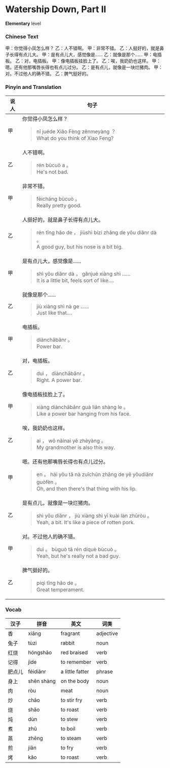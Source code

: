 # Watership Down, Part II
**Elementary** level
### Chinese Text
甲：你觉得小凤怎么样？
乙：人不错啊。
甲：非常不错。
乙：人挺好的，就是鼻子长得有点儿大。
甲：是有点儿大，感觉像是......
乙：就像是那个......
甲：电插板。
乙：对，电插板。
甲：像电插板挂脸上了。
乙：唉，我奶奶也这样。
甲：嗯。还有他那嘴唇长得也有点儿过分。
乙：是有点儿，就像是一块烂猪肉。
甲：对。不过他人的确不错。
乙：脾气挺好的。

### Pinyin and Translation
|说人|句子|
|----|----|
|甲|你觉得小凤怎么样？<blockquote>nǐ juéde Xiǎo Fèng zěnmeyàng ？<br />What do you think of Xiao Feng?</blockquote>|
|乙|人不错啊。<blockquote>rén bùcuò a 。<br />He's not bad.</blockquote>|
|甲|非常不错。<blockquote>fēicháng bùcuò 。<br />Really pretty good.</blockquote>|
|乙|人挺好的，就是鼻子长得有点儿大。<blockquote>rén tǐng hǎo de ， jiùshì bízi zhǎng de yǒu diǎnr dà 。<br />A good guy, but his nose is a bit big.</blockquote>|
|甲|是有点儿大，感觉像是......<blockquote>shì yǒu diǎnr dà ， gǎnjué xiàng shì ......<br />It is a little bit, feels sort of like....</blockquote>|
|乙|就像是那个......<blockquote>jiù xiàng shì nà ge ......<br />Just like that....</blockquote>|
|甲|电插板。<blockquote>diànchābǎnr 。<br />Power bar.</blockquote>|
|乙|对，电插板。<blockquote>duì ， diànchābǎnr 。<br />Right. A power bar.</blockquote>|
|甲|像电插板挂脸上了。<blockquote>xiàng diànchābǎnr guà liǎn shàng le 。<br />Like a power bar hanging from his face.</blockquote>|
|乙|唉，我奶奶也这样。<blockquote>ai ， wǒ nǎinai yě zhèyàng 。<br />My grandmother is also this way.</blockquote>|
|甲|嗯。还有他那嘴唇长得也有点儿过分。<blockquote>en 。 hái yǒu tā nà zuǐchún zhǎng de yě yǒudiǎnr guòfèn 。<br />Oh, and then there's that thing with his lip.</blockquote>|
|乙|是有点儿，就像是一块烂猪肉。<blockquote>shì yǒu diǎnr ， jiù xiàng shì yī kuài làn zhūròu 。<br />Yeah, a bit. It's like a piece of rotten pork.</blockquote>|
|甲|对。不过他人的确不错。<blockquote>duì 。 bùguò tā rén díquè bùcuò 。<br />Yeah, but he's really not a bad guy.</blockquote>|
|乙|脾气挺好的。<blockquote>píqì tǐng hǎo de 。<br />Great temperament.</blockquote>|
### Vocab
|汉子|拼音|英文|词类|
|----|----|----|----|
|香|xiāng|fragrant|adjective|
|兔子|tùzi|rabbit|noun|
|红烧|hóngshāo|red braised|verb|
|记得|jìde|to remember|verb|
|肥点儿|féidiǎnr|a little fatter|phrase|
|身上|shēn shàng|on the body|noun|
|肉|ròu|meat|noun|
|炒|chǎo|to stir fry|verb|
|烧|shāo|to roast|verb|
|炖|dùn|to stew|verb|
|煮|zhǔ|to boil|verb|
|蒸|zhēng|to steam|verb|
|煎|jiān|to fry|verb|
|烤|kǎo|to roast|verb|